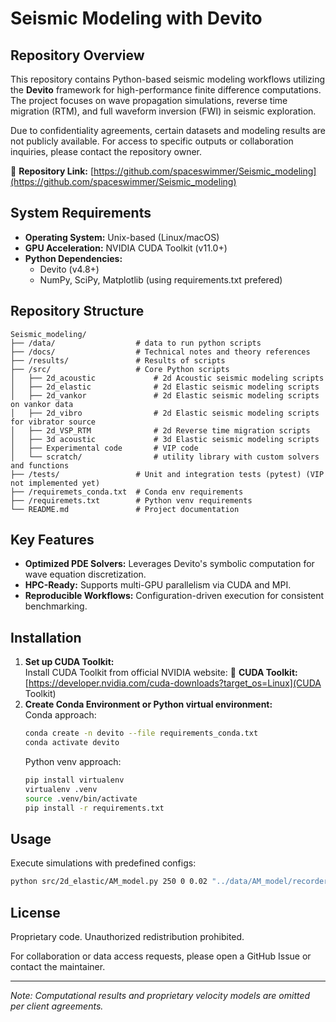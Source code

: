 # Seismic Modeling with Devito  

## Repository Overview  
This repository contains Python-based seismic modeling workflows utilizing the **Devito** framework for high-performance finite difference computations. The project focuses on wave propagation simulations, reverse time migration (RTM), and full waveform inversion (FWI) in seismic exploration.  

Due to confidentiality agreements, certain datasets and modeling results are not publicly available. For access to specific outputs or collaboration inquiries, please contact the repository owner.  

🔗 **Repository Link:** [https://github.com/spaceswimmer/Seismic_modeling](https://github.com/spaceswimmer/Seismic_modeling)  

## System Requirements  
- **Operating System:** Unix-based (Linux/macOS)  
- **GPU Acceleration:** NVIDIA CUDA Toolkit (v11.0+)  
- **Python Dependencies:**  
  - Devito (v4.8+)  
  - NumPy, SciPy, Matplotlib
  (using requirements.txt prefered) 

## Repository Structure  
```  
Seismic_modeling/  
├── /data/                  # data to run python scripts
├── /docs/                  # Technical notes and theory references
├── /results/               # Results of scripts  
├── /src/                   # Core Python scripts  
│   ├── 2d_acoustic             # 2d Acoustic seismic modeling scripts
│   ├── 2d_elastic              # 2d Elastic seismic modeling scripts
│   ├── 2d_vankor               # 2d Elastic seismic modeling scripts on vankor data
│   ├── 2d_vibro                # 2d Elastic seismic modeling scripts for vibrator source
│   ├── 2d_VSP_RTM              # 2d Reverse time migration scripts
│   ├── 3d acoustic             # 3d Elastic seismic modeling scripts
│   ├── Experimental code       # VIP code
│   └── scratch/                # utility library with custom solvers and functions
├── /tests/                 # Unit and integration tests (pytest) (VIP not implemented yet) 
├── /requiremets_conda.txt  # Conda env requirements
├── /requiremets.txt        # Python venv requirements
└── README.md               # Project documentation  
```  

## Key Features  
- **Optimized PDE Solvers:** Leverages Devito's symbolic computation for wave equation discretization.  
- **HPC-Ready:** Supports multi-GPU parallelism via CUDA and MPI.  
- **Reproducible Workflows:** Configuration-driven execution for consistent benchmarking.  

## Installation  
1. **Set up CUDA Toolkit:**  
    Install CUDA Toolkit from official NVIDIA website:
    🔗 **CUDA Toolkit:** [https://developer.nvidia.com/cuda-downloads?target_os=Linux](CUDA Toolkit)  
2. **Create Conda Environment or Python virtual environment:**  
    Conda approach:
    ```bash  
    conda create -n devito --file requirements_conda.txt  
    conda activate devito   
    ```
    Python venv approach:
    ```bash
    pip install virtualenv
    virtualenv .venv
    source .venv/bin/activate
    pip install -r requirements.txt
    ```

## Usage  
Execute simulations with predefined configs:  
```bash  
python src/2d_elastic/AM_model.py 250 0 0.02 "../data/AM_model/recorders.txt" -r "../results/2d_elastic" -gpu   
```

## License  
Proprietary code. Unauthorized redistribution prohibited.  

For collaboration or data access requests, please open a GitHub Issue or contact the maintainer.  

---  
*Note: Computational results and proprietary velocity models are omitted per client agreements.*
